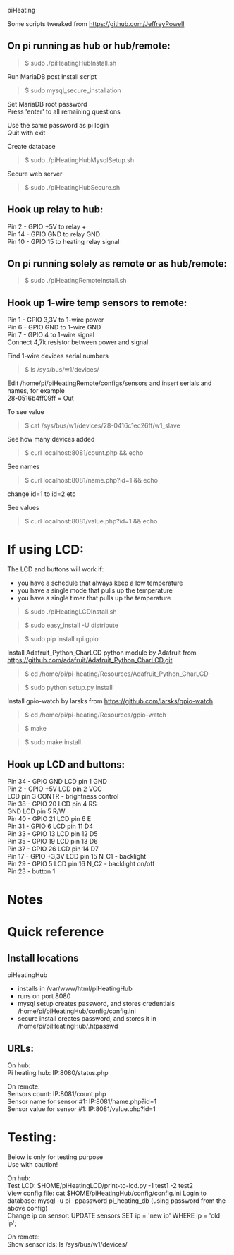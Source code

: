 piHeating  

Some scripts tweaked from https://github.com/JeffreyPowell  

On pi running as hub or hub/remote:
-----------------------------
>$ sudo ./piHeatingHubInstall.sh  

Run MariaDB post install script  
>$ sudo mysql_secure_installation  

Set MariaDB root password  
Press 'enter'  to all remaining questions  

Use the same password as pi login  
Quit with exit  

Create database  
>$ sudo ./piHeatingHubMysqlSetup.sh  

Secure web server  
>$ sudo ./piHeatingHubSecure.sh  

Hook up relay to hub:
-----------------------------
Pin 2 - GPIO +5V to relay +  
Pin 14 - GPIO GND to relay GND  
Pin 10 - GPIO 15 to heating relay signal  


On pi running solely as remote or as hub/remote:
-----------------------------
>$ sudo ./piHeatingRemoteInstall.sh  

Hook up 1-wire temp sensors to remote:
-----------------------------
Pin 1 - GPIO 3,3V to 1-wire power  
Pin 6 - GPIO GND to 1-wire GND  
Pin 7 - GPIO 4 to 1-wire signal  
Connect 4,7k resistor between power and signal  

Find 1-wire devices serial numbers  
>$ ls /sys/bus/w1/devices/  

Edit /home/pi/piHeatingRemote/configs/sensors and insert serials and names, for example  
28-0516b4ff09ff = Out  

To see value  
>$ cat /sys/bus/w1/devices/28-0416c1ec26ff/w1_slave  

See how many devices added  
>$ curl localhost:8081/count.php && echo  

See names  
>$ curl localhost:8081/name.php?id=1 && echo  

change id=1 to id=2 etc  

See values  
>$ curl localhost:8081/value.php?id=1 && echo  


If using LCD:
=============================
The LCD and buttons will work if:  
* you have a schedule that always keep a low temperature  
* you have a single mode that pulls up the temperature  
* you have a single timer that pulls up the temperature  

>$ sudo ./piHeatingLCDInstall.sh  

>$ sudo easy_install -U distribute  

>$ sudo pip install rpi.gpio  

Install Adafruit_Python_CharLCD python module by Adafruit from https://github.com/adafruit/Adafruit_Python_CharLCD.git  
>$ cd /home/pi/pi-heating/Resources/Adafruit_Python_CharLCD  

>$ sudo python setup.py install  

Install gpio-watch by larsks from https://github.com/larsks/gpio-watch  
>$ cd /home/pi/pi-heating/Resources/gpio-watch  

>$ make  

>$ sudo make install  

Hook up LCD and buttons:
-----------------------------
Pin 34 - GPIO GND 	LCD pin 1 GND  
Pin  2 - GPIO +5V 	LCD pin 2 VCC  
					LCD pin 3 CONTR - brightness control  
Pin 38 - GPIO 20  	LCD pin 4 RS  
             GND  	LCD pin 5 R/W  
Pin 40 - GPIO 21  	LCD pin 6 E  
Pin 31 - GPIO  6  	LCD pin 11 D4  
Pin 33 - GPIO 13  	LCD pin 12 D5  
Pin 35 - GPIO 19  	LCD pin 13 D6  
Pin 37 - GPIO 26  	LCD pin 14 D7  
Pin 17 - GPIO +3,3V LCD pin 15 N_C1 - backlight  
Pin 29 - GPIO 5		LCD pin 16 N_C2 - backlight on/off  
Pin 23 - button 1  

Notes
==========



Quick reference
==========
Install locations
----------
piHeatingHub  

* installs in /var/www/html/piHeatingHub  
* runs on port 8080  
* mysql setup creates password, and stores credentials /home/pi/piHeatingHub/config/config.ini  
* secure install creates password, and stores it in /home/pi/piHeatingHub/.htpasswd  

URLs:
----------
On hub:  
Pi heating hub: IP:8080/status.php  

On remote:  
Sensors count: IP:8081/count.php  
Sensor name for sensor #1: IP:8081/name.php?id=1  
Sensor value for sensor #1: IP:8081/value.php?id=1


Testing:  
=============================
Below is only for testing purpose  
Use with caution!  

On hub:  
Test LCD: $HOME/piHeatingLCD/print-to-lcd.py -1 test1 -2 test2  
View config file: cat $HOME/piHeatingHub/config/config.ini
Login to database: mysql -u pi -ppassword pi_heating_db (using password from the above config)  
Change ip on sensor: UPDATE sensors SET ip = 'new ip' WHERE ip = 'old ip';  

On remote:  
Show sensor ids: ls /sys/bus/w1/devices/  
















